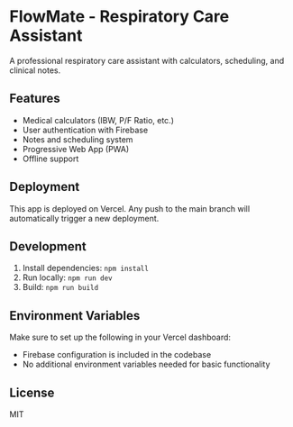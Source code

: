 # FlowMate - Respiratory Care Assistant

A professional respiratory care assistant with calculators, scheduling, and clinical notes.

## Features

- Medical calculators (IBW, P/F Ratio, etc.)
- User authentication with Firebase
- Notes and scheduling system
- Progressive Web App (PWA)
- Offline support

## Deployment

This app is deployed on Vercel. Any push to the main branch will automatically trigger a new deployment.

## Development

1. Install dependencies: `npm install`
2. Run locally: `npm run dev`
3. Build: `npm run build`

## Environment Variables

Make sure to set up the following in your Vercel dashboard:
- Firebase configuration is included in the codebase
- No additional environment variables needed for basic functionality

## License

MIT
